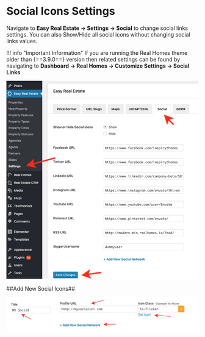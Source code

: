 # Social Icons Settings

Navigate to **Easy Real Estate → Settings → Social** to change social links settings. You can also Show/Hide all social icons without changing social links values.

!!! info "Important Information"
    If you are running the Real Homes theme older than {==3.9.0==} version then related settings can be found by navigating to **Dashboard → Real Homes → Customize Settings → Social Links**

![Footer Settings](images/ere-tabs/social.png)

##Add New Social Icons##

![Footer Settings](images/ere-tabs/add-social.png)